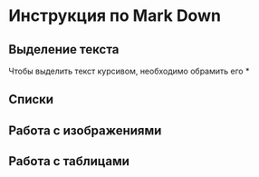 # Инструкция по Mark Down

## Выделение текста

Чтобы выделить текст курсивом, необходимо обрамить его *

## Списки

## Работа с изображениями

## Работа с таблицами